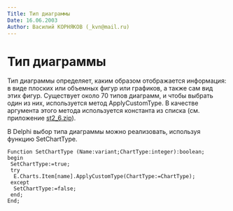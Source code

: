```yaml
---
Title: Тип диаграммы
Date: 16.06.2003
Author: Василий КОРНЯКОВ (_kvn@mail.ru)
---
```



Тип диаграммы
=============

Тип диаграммы определяет, каким образом отображается информация: в виде
плоских или объемных фигур или графиков, а также сам вид этих фигур.
Существует около 70 типов диаграмм, и чтобы выбрать один из них,
используется метод ApplyCustomType. В качестве аргумента этого метода
используется константа из списка (см. приложение [st2_6.zip](st2_6.zip)).

В Delphi выбор типа диаграммы можно
реализовать, используя функцию SetChartType.

    Function SetChartType (Name:variant;ChartType:integer):boolean;
    begin
     SetChartType:=true;
     try
      E.Charts.Item[name].ApplyCustomType(ChartType:=ChartType);
     except
      SetChartType:=false;
     end;
    End;


